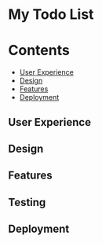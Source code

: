 # My Todo List

# Contents 
- [User Experience](#user-experience)
- [Design](#design)
- [Features](#features)
- [Deployment](#deployment)

## User Experience 

## Design 

## Features

## Testing 

## Deployment 
